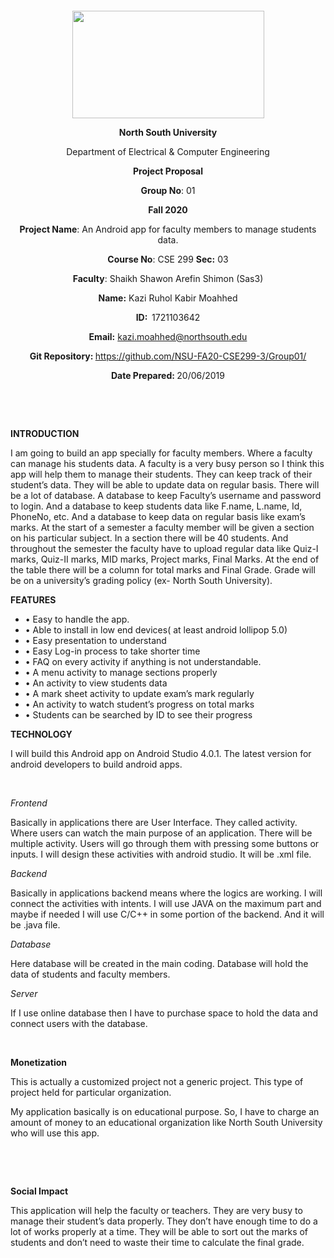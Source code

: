 <p style="text-align: center;">&nbsp;</p>
<p style="text-align: center;">&nbsp;</p>
<p align="center"><strong><img src="https://media.dhakatribune.com/uploads/2016/11/nsulogo.jpg" alt="" width="307" height="172" /></strong></p>
<p align="center"><strong>North South University</strong></p>
<p align="center">Department of Electrical &amp; Computer Engineering</p>
<p align="center"><strong>Project Proposal</strong></p>
<p align="center"><strong>Group No</strong>: 01</p>
<p align="center"><strong>Fall 2020</strong></p>
<p align="center"><strong>Project Name</strong>: An Android app for faculty members to manage students data.</p>
<p align="center"><strong>Course No</strong>: CSE 299 <strong>Sec</strong><strong>:</strong> 03</p>
<p align="center"><strong>Faculty</strong>: Shaikh Shawon Arefin Shimon (Sas3)</p>
<p align="center"><strong>Name</strong><strong>:</strong> Kazi Ruhol Kabir Moahhed </p>
<p align="center"><strong>ID</strong><strong>:&nbsp; </strong>1721103642</p>
<p align="center"><strong>Email</strong><strong>:</strong> <a href="mailto:kazi.moahhed@northsouth.edu">kazi.moahhed@northsouth.edu</a></p>


<p align="center"><strong>Git Repository</strong><strong>: </strong><a href="https://github.com/NSU-FA20-CSE299-3/Group01">https://github.com/NSU-FA20-CSE299-3/Group01/</a></p>
<p align="center"><strong>Date Prepared</strong><strong>: </strong>20/06/2019</p>
<p><strong>&nbsp;</strong></p>
<p><strong>&nbsp;</strong></p>
<p><strong>INTRODUCTION</strong></p>
<p>I am going to build an app specially for faculty members. Where a faculty can manage his students data. A faculty is a very busy person so I think this app will help them to manage their students. They can keep track of their student’s data. They will be able to update data on regular basis. 
There will be a lot of database. A database to keep Faculty’s username and password to login. And a database to keep students data like F.name, L.name, Id, PhoneNo, etc. And a database to keep data on regular basis like exam’s marks. 
At the start of a semester a faculty member will be given a section on his particular subject. In a section there will be 40 students. And throughout the semester the faculty have to upload regular data like Quiz-I marks, Quiz-II marks, MID marks, Project marks, Final Marks. At the end of the table there will be a column for total marks and Final Grade. Grade will be on a university’s grading policy (ex- North South University).</p>

<p><strong>FEATURES</strong></p>
<ul>
<li>•	Easy to handle the app.</li>
<li>•	Able to install in low end devices( at least android lollipop 5.0)</li>
<li>•	Easy presentation to understand</li>
<li>•	Easy Log-in process to take shorter time </li>
<li>•	FAQ on every activity if anything is not understandable. </li>
<li>•	A menu activity to manage sections properly</li>
<li>•	An activity to view students data</li>
<li>•	A mark sheet activity to update exam’s mark regularly</li>
<li>•	An activity to watch student’s progress on total marks</li>
<li>•	Students can be searched by ID to see their progress</li>
</ul>
<p><strong>TECHNOLOGY</strong></p>
<p>I will build this Android app on Android Studio 4.0.1. The latest version for android developers to build android apps.</p>
<p>&nbsp;</p>
<p><em>Frontend</em></p>
<p>Basically in applications there are User Interface. They called activity. Where users can watch the main purpose of an application. There will be multiple activity. Users will go through them with pressing some buttons or inputs. I will design these activities with android studio. It will be .xml file.</p>
<p><em>Backend</em></p>
<p>Basically in applications backend means where the logics are working. I will connect the activities with intents. I will use JAVA on the maximum part and maybe if needed I will use C/C++ in some portion of the backend. And it will be .java file.</p>
<p><em>Database</em></p>
<p>Here database will be created in the main coding. Database will hold the data of students and faculty members.</p>
<p><em>Server</em></p>
<p>If I use online database then I have to purchase space to hold the data and connect users with the database.</p>
<p>&nbsp;</p>
<p><strong>Monetization</strong></p>
<p>This is actually a customized project not a generic project. This type of project held for particular organization. </p>
<p>My application basically is on educational purpose. So, I have to charge an amount of money to an educational organization like North South University who will use this app.</p>
<p>&nbsp;</p>

<p>&nbsp;</p>
<p><strong>Social Impact</strong></p>
<p>This application will help the faculty or teachers. They are very busy to manage their student’s data properly. They don’t have enough time to do a lot of works properly at a time. They will be able to sort out the marks of students and don’t need to waste their time to calculate the final grade.</p>
<p>&nbsp;</p>
